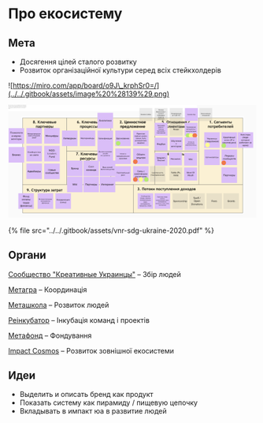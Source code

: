 # Про екосистему

## Мета

* Досягення цілей сталого розвитку
* Розвиток організаційної культури серед всіх стейкхолдерів

![https://miro.com/app/board/o9J\_krphSr0=/](../../.gitbook/assets/image%20%28139%29.png)

![](../../.gitbook/assets/image%20%28143%29.png)

{% file src="../../.gitbook/assets/vnr-sdg-ukraine-2020.pdf" %}

## Органи

[Сообщество "Креативные Украинцы"](../analitika-mepping-dannykh/) – Збір людей

[Метагра](../informacionnaya-kampaniya/) – Координація

[Меташкола](../shkola/) – Розвиток людей

[Реінкубатор](../evolyuciya-organizacii/) – Інкубація команд і проектів

[Метафонд](../metafond.md) – Фондування

[Impact Cosmos](../impact-cosmos.md) – Розвиток зовнішної екосистеми

## Идеи

* Выделить и описать бренд как продукт
* Показать систему как пирамиду / пищевую цепочку
* Вкладывать в импакт юа в развитие людей

